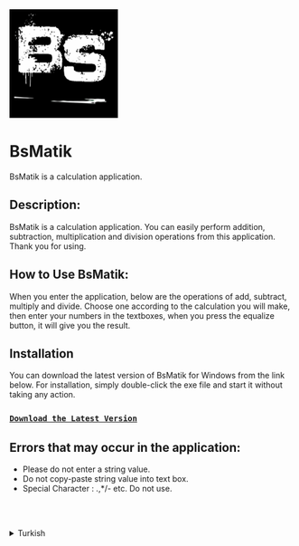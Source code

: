 <img src="./logo192.png" width="192" height="192" alt="bsmatik" />

# BsMatik
BsMatik is a calculation application.


## Description:  
BsMatik is a calculation application.  You can easily perform addition, subtraction, multiplication and division operations  from this application.  Thank you for using.  


## How to Use BsMatik:  
When you enter the application,  below are the operations of add, subtract, multiply and divide.  Choose one according to the calculation you will make,  then enter your numbers in the textboxes, when you press the equalize button,  it will give you the result.   

## Installation
You can download the latest version of BsMatik for Windows from the link below. For installation, simply double-click the exe file and start it without taking any action.
### [`Download the Latest Version`](https://github.com/FVuar/BsMatik/releases/latest)

## Errors that may occur in the application:  

- Please do not enter a string value.  
- Do not copy-paste string value into text box.  
- Special Character : .,*/- etc. Do not use.

<br><br>

<details>
    <summary>Turkish</summary>
    <p>
        <h1> BsMatik </h1>
        BsMatik, hesap makinesi uygulamasıdır.
        <h2>Nedir bu BsMatik?</h2>  
        BsMatik bir hesap makinesi uygulamasıdır.  Toplama, çıkarma, çarpma ve bölme işlemlerini bu uygulamadan kolaylıkla gerçekleştirebilirsiniz.
        <h2>BsMatik Nasıl Kullanılır?</h2> 
        Uygulamaya girdiğinizde aşağıda toplama, çıkarma, çarpma ve bölme işlemleri yer almaktadır.  Yapacağınız hesaplamaya göre birini seçin, ardından ilgili girdi alanlarına sayılarınızı girin, eşitle butonuna bastığınızda size verdiğiniz işlemin sonucunu döndürecektir.
        <h2>Nasıl İndirilir ve Kurululur</h2>
        BsMatik'in Windows için son sürümünü aşağıdaki bağlantıdan indirebilirsiniz. Kurulum için exe dosyasına çift tıklayıp başlatmanız yeterlidir.
        <h3><a href="https://github.com/FVuar/BsMatik/releases/latest"><code>En Son Sürümü İndirmek için Tıklayınız</code></a></h3>
        <h2>Uygulamada oluşabilecek hatalar!</h2>
        <ul>
            <li>Lütfen metinsel bir değer girmekten kaçının.</li>
            <li>Girdi alanlarına kopyala-yapıştır işlevi uygulamayınız.</li> 
            <li>Lütfen özel karakterler(.,*/- vb.) kullanmayınız.</li>   
        </ul>
    </p>  
</details>